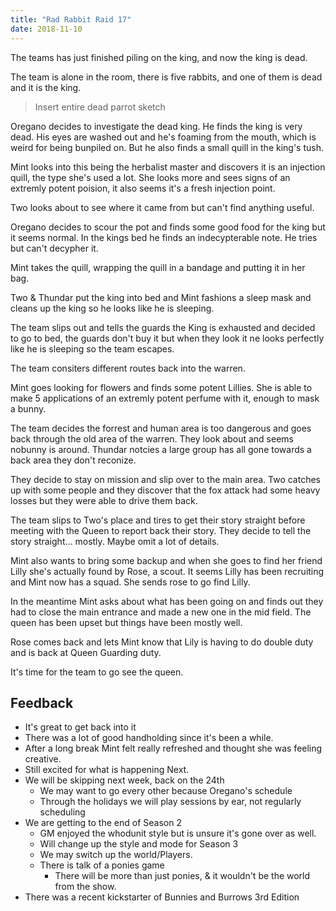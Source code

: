 ```yaml
---
title: "Rad Rabbit Raid 17"
date: 2018-11-10
---
```


The teams has just finished piling on the king, and now the king is dead.

The team is alone in the room, there is five rabbits, and one of them is dead and it is the king.

> Insert entire dead parrot sketch

Oregano decides to investigate the dead king.
He finds the king is very dead.
His eyes are washed out and he's foaming from the mouth, which is weird for being bunpiled on.
But he also finds a small quill in the king's tush.

Mint looks into this being the herbalist master and discovers it is an injection quill, the type she's used a lot.
She looks more and sees signs of an extremly potent poision, it also seems it's a fresh injection point.

Two looks about to see where it came from but can't find anything useful.

Oregano decides to scour the pot and finds some good food for the king but it seems normal.
In the kings bed he finds an indecypterable note. He tries but can't decypher it.

Mint takes the quill, wrapping the quill in a bandage and putting it in her bag.

Two & Thundar put the king into bed and Mint fashions a sleep mask and cleans up the king so he looks like he is sleeping.

The team slips out and tells the guards the King is exhausted and decided to go to bed, the guards don't buy it but when they look it ne looks perfectly like he is sleeping so the team escapes.

The team consiters different routes back into the warren.

Mint goes looking for flowers and finds some potent Lillies. She is able to make 5 applications of an extremly potent perfume with it, enough to mask a bunny.

The team decides the forrest and human area is too dangerous and goes back through the old area of the warren.
They look about and seems nobunny is around. Thundar notcies a large group has all gone towards a back area they don't reconize.

They decide to stay on mission and slip over to the main area. Two catches up with some people and they discover that the fox attack had some heavy losses but they were able to drive them back.

The team slips to Two's place and tires to get their story straight before meeting with the Queen to report back their story. They decide to tell the story straight… mostly. Maybe omit a lot of details.

Mint also wants to bring some backup and when she goes to find her friend Lilly she's actually found by Rose, a scout. It seems Lilly has been recruiting and Mint now has a squad. She sends rose to go find Lilly.

In the meantime Mint asks about what has been going on and finds out they had to close the main entrance and made a new one in the mid field. The queen has been upset but things have been mostly well.

Rose comes back and lets Mint know that Lily is having to do double duty and is back at Queen Guarding duty.

It's time for the team to go see the queen.

## Feedback

- It's great to get back into it
- There was a lot of good handholding since it's been a while.
- After a long break Mint felt really refreshed and thought she was feeling creative.
- Still excited for what is happening Next.
- We will be skipping next week, back on the 24th
  - We may want to go every other because Oregano's schedule
  - Through the holidays we will play sessions by ear, not regularly scheduling
- We are getting to the end of Season 2
  - GM enjoyed the whodunit style but is unsure it's gone over as well.
  - Will change up the style and mode for Season 3
  - We may switch up the world/Players.
  - There is talk of a ponies game
    - There will be more than just ponies, & it wouldn't be the world from the show.
- There was a recent kickstarter of Bunnies and Burrows 3rd Edition
